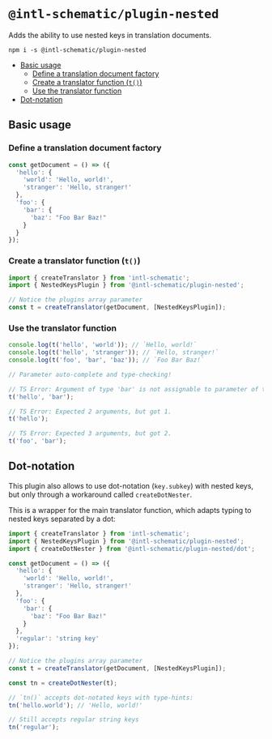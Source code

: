 # `@intl-schematic/plugin-nested`<!-- omit from toc -->

Adds the ability to use nested keys in translation documents.

`npm i -s @intl-schematic/plugin-nested`

- [Basic usage](#basic-usage)
  - [Define a translation document factory](#define-a-translation-document-factory)
  - [Create a translator function (`t()`)](#create-a-translator-function-t)
  - [Use the translator function](#use-the-translator-function)
- [Dot-notation](#dot-notation)


## Basic usage

### Define a translation document factory

```ts
const getDocument = () => ({
  'hello': {
    'world': 'Hello, world!',
    'stranger': 'Hello, stranger!'
  },
  'foo': {
    'bar': {
      'baz': "Foo Bar Baz!"
    }
  }
});
```

### Create a translator function (`t()`)

```ts
import { createTranslator } from 'intl-schematic';
import { NestedKeysPlugin } from '@intl-schematic/plugin-nested';

// Notice the plugins array parameter
const t = createTranslator(getDocument, [NestedKeysPlugin]);
```

### Use the translator function

```ts
console.log(t('hello', 'world')); // `Hello, world!`
console.log(t('hello', 'stranger')); // `Hello, stranger!`
console.log(t('foo', 'bar', 'baz')); // `Foo Bar Baz!`

// Parameter auto-complete and type-checking!

// TS Error: Argument of type 'bar' is not assignable to parameter of type 'hello' | 'stranger'.
t('hello', 'bar');

// TS Error: Expected 2 arguments, but got 1.
t('hello');

// TS Error: Expected 3 arguments, but got 2.
t('foo', 'bar');
```

## Dot-notation

This plugin also allows to use dot-notation (`key.subkey`) with nested keys, but only through a workaround called `createDotNester`.

This is a wrapper for the main translator function, which adapts typing to nested keys separated by a dot:

```ts
import { createTranslator } from 'intl-schematic';
import { NestedKeysPlugin } from '@intl-schematic/plugin-nested';
import { createDotNester } from '@intl-schematic/plugin-nested/dot';

const getDocument = () => ({
  'hello': {
    'world': 'Hello, world!',
    'stranger': 'Hello, stranger!'
  },
  'foo': {
    'bar': {
      'baz': "Foo Bar Baz!"
    }
  },
  'regular': 'string key'
});

// Notice the plugins array parameter
const t = createTranslator(getDocument, [NestedKeysPlugin]);

const tn = createDotNester(t);

// `tn()` accepts dot-notated keys with type-hints:
tn('hello.world'); // 'Hello, world!'

// Still accepts regular string keys
tn('regular');
```
